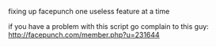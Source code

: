 fixing up facepunch one useless feature at a time

if you have a problem with this script go complain to this guy:
http://facepunch.com/member.php?u=231644